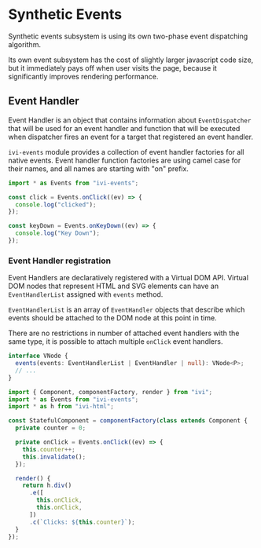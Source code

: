 # Synthetic Events

Synthetic events subsystem is using its own two-phase event dispatching algorithm.

Its own event subsystem has the cost of slightly larger javascript code size, but it immediately pays off when user
visits the page, because it significantly improves rendering performance.

## Event Handler

Event Handler is an object that contains information about `EventDispatcher` that will be used for an event handler
and function that will be executed when dispatcher fires an event for a target that registered an event handler.

`ivi-events` module provides a collection of event handler factories for all native events. Event handler function
factories are using camel case for their names, and all names are starting with "on" prefix.

```ts
import * as Events from "ivi-events";

const click = Events.onClick((ev) => {
  console.log("clicked");
});

const keyDown = Events.onKeyDown((ev) => {
  console.log("Key Down");
});
```

### Event Handler registration

Event Handlers are declaratively registered with a Virtual DOM API. Virtual DOM nodes that represent HTML and SVG
elements can have an `EventHandlerList` assigned with `events` method.

`EventHandlerList` is an array of `EventHandler` objects that describe which events should be attached to the DOM node
at this point in time.

There are no restrictions in number of attached event handlers with the same type, it is possible to attach multiple
`onClick` event handlers.

```ts
interface VNode {
  events(events: EventHandlerList | EventHandler | null): VNode<P>;
  // ...
}
```

```ts
import { Component, componentFactory, render } from "ivi";
import * as Events from "ivi-events";
import * as h from "ivi-html";

const StatefulComponent = componentFactory(class extends Component {
  private counter = 0;

  private onClick = Events.onClick((ev) => {
    this.counter++;
    this.invalidate();
  });

  render() {
    return h.div()
      .e([
        this.onClick,
        this.onClick,
      ])
      .c(`Clicks: ${this.counter}`);
  }
});
```
